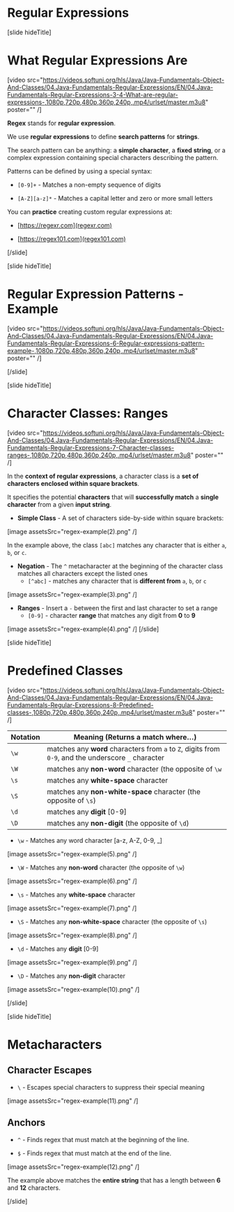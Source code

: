 # Regular Expressions

[slide hideTitle]
# What Regular Expressions Are

[video src="https://videos.softuni.org/hls/Java/Java-Fundamentals-Object-And-Classes/04.Java-Fundamentals-Regular-Expressions/EN/04.Java-Fundamentals-Regular-Expressions-3-4-What-are-regular-expressions-,1080p,720p,480p,360p,240p,.mp4/urlset/master.m3u8" poster="" /]

**Regex** stands for **regular expression**.

We use **regular expressions** to define **search patterns** for **strings**.
 
The search pattern can be anything: a **simple character**, a **fixed string**, or a complex expression containing special characters describing the pattern.

Patterns can be defined by using a special syntax:

- `[0-9]+` - Matches a non-empty sequence of digits

- `[A-Z][a-z]*` - Matches a capital letter and zero or more small letters

 
You can **practice** creating custom regular expressions at:

- [https://regexr.com](regexr.com)

- [https://regex101.com](regex101.com)

[/slide]

[slide hideTitle]

# Regular Expression Patterns - Example

[video src="https://videos.softuni.org/hls/Java/Java-Fundamentals-Object-And-Classes/04.Java-Fundamentals-Regular-Expressions/EN/04.Java-Fundamentals-Regular-Expressions-6-Regular-expressions-pattern-example-,1080p,720p,480p,360p,240p,.mp4/urlset/master.m3u8" poster="" /]

[/slide]

[slide hideTitle]

# Character Classes: Ranges

[video src="https://videos.softuni.org/hls/Java/Java-Fundamentals-Object-And-Classes/04.Java-Fundamentals-Regular-Expressions/EN/04.Java-Fundamentals-Regular-Expressions-7-Character-classes-ranges-,1080p,720p,480p,360p,240p,.mp4/urlset/master.m3u8" poster="" /]

In the **context of regular expressions**, a character class is a **set of characters enclosed within square brackets**. 

It specifies the potential **characters** that will **successfully match** a **single character** from a given **input string**.

- **Simple Class** - A set of characters side-by-side within square brackets:

[image assetsSrc="regex-example(2).png" /]

In the example above, the class `[abc]` matches any character that is either `a`, `b`, or `c`.

- **Negation** - The `^` metacharacter at the beginning of the character class matches all characters except the listed ones
  - `[^abc]` - matches any character that is **different from** `a`, `b`, or `c`

[image assetsSrc="regex-example(3).png" /]

- **Ranges** - Insert a `-` between the first and last character to set a range
  - `[0-9]` - character **range** that matches any digit from **0** to **9**

[image assetsSrc="regex-example(4).png" /]
[/slide]

[slide hideTitle]

# Predefined Classes

[video src="https://videos.softuni.org/hls/Java/Java-Fundamentals-Object-And-Classes/04.Java-Fundamentals-Regular-Expressions/EN/04.Java-Fundamentals-Regular-Expressions-8-Predefined-classes-,1080p,720p,480p,360p,240p,.mp4/urlset/master.m3u8" poster="" /]

| **Notation** | **Meaning (Returns a match where…)** |
| --- | --- |
|`\w`|matches any **word** characters from `a` to `Z`, digits from `0-9`, and the underscore `_` character|
|`\W`|matches any **non-word** character (the opposite of `\w`|
|`\s`|matches any **white-space** character|
|`\S`|matches any **non-white-space**  character (the opposite of `\s`)|
|`\d`|matches any **digit** \[0-9\]|
|`\D`|matches any **non-digit** (the opposite of `\d`)|



- `\w` - Matches any word character \[a-z, A-Z, 0-9, _\]

[image assetsSrc="regex-example(5).png" /]

- `\W` - Matches any **non-word** character (the opposite of `\w`)

[image assetsSrc="regex-example(6).png" /]

- `\s` - Matches any **white-space** character

[image assetsSrc="regex-example(7).png" /]

- `\S` - Matches any **non-white-space**  character (the opposite of `\s`)

[image assetsSrc="regex-example(8).png" /]

- `\d` - Matches any **digit** \[0-9\]

[image assetsSrc="regex-example(9).png" /]

- `\D` - Matches any **non-digit** character

[image assetsSrc="regex-example(10).png" /]


[/slide]

[slide hideTitle]

# Metacharacters

## Character Escapes

- `\` -  Escapes special characters to suppress their special meaning

[image assetsSrc="regex-example(11).png" /]

## Anchors

- `^` - Finds regex that must match at the beginning of the line.

- `$` - Finds regex that must match at the end of the line.

[image assetsSrc="regex-example(12).png" /]

The example above matches the **entire string** that has a length between **6** and **12** characters.

[/slide]

